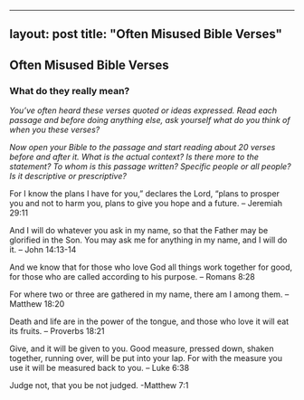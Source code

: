 -----
layout: post
title: "Often Misused Bible Verses"
-----
## Often Misused Bible Verses
### What do they really mean?
*You’ve often heard these verses quoted or ideas expressed. Read each passage and before doing anything else, ask yourself what do you think of when you these verses?* 

*Now open your Bible to the passage and start reading about 20 verses before and after it. What is the actual context? Is there more to the statement? To whom is this passage written? Specific people or all people? Is it descriptive or prescriptive?*

For I know the plans I have for you,” declares the Lord, “plans to prosper you and not to harm you, plans to give you hope and a future. – Jeremiah 29:11

And I will do whatever you ask in my name, so that the Father may be glorified in the Son. You may ask me for anything in my name, and I will do it. – John 14:13-14

And we know that for those who love God all things work together for good, for those who are called according to his purpose. – Romans 8:28

For where two or three are gathered in my name, there am I among them. – Matthew 18:20

Death and life are in the power of the tongue, and those who love it will eat its fruits. – Proverbs 18:21

Give, and it will be given to you. Good measure, pressed down, shaken together, running over, will be put into your lap. For with the measure you use it will be measured back to you. – Luke 6:38

Judge not, that you be not judged. -Matthew 7:1

